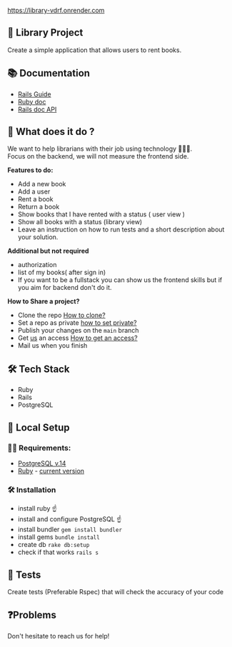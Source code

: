 
https://library-vdrf.onrender.com

## 📖 Library Project

Create a simple application that allows users to rent books.

## 📚 Documentation

- [Rails Guide](https://guides.rubyonrails.org/)
- [Ruby doc](https://ruby-doc.org/)
- [Rails doc API](https://api.rubyonrails.org/)

## 🤨 What does it do ?

We want to help librarians with their job using technology 👩🏻‍💻.\
Focus on the backend, we will not measure the frontend side.

**Features to do:**
- Add a new book
- Add a user
- Rent a book
- Return a book
- Show books that I have rented with a status ( user view )
- Show all books with a status (library view)
- Leave an instruction on how to run tests and a short description about your solution.

**Additional but not required**
- authorization
- list of my books( after sign in)
- If you want to be a fullstack you can show us the frontend skills but if you aim for backend don't do it.

**How to Share a project?**

- Clone the repo [How to clone?](https://docs.github.com/en/repositories/creating-and-managing-repositories/cloning-a-repository)
- Set a repo as private [how to set private?](https://docs.github.com/en/repositories/managing-your-repositorys-settings-and-features/managing-repository-settings/setting-repository-visibility)
- Publish your changes on the `main` branch
- Get [us](https://github.com/MouseGlass) an access [How to get an access?](https://docs.github.com/en/account-and-profile/setting-up-and-managing-your-personal-account-on-github/managing-access-to-your-personal-repositories/inviting-collaborators-to-a-personal-repository)
- Mail us when you finish

## 🛠 Tech Stack

- Ruby
- Rails
- PostgreSQL

## 💾 Local Setup
### 👮🏼‍️ Requirements:
- [PostgreSQL v.14](https://www.postgresql.org/download/)
- [Ruby](https://rvm.io/) -  [current version](.ruby-version)

### 🛠 Installation
- install ruby ☝️
- install and configure PostgreSQL ☝️
- install bundler `gem install bundler`
- install gems `bundle install`
- create db `rake db:setup`
- check if that works `rails s`

## 🚨 Tests

Create tests (Preferable Rspec) that will check the accuracy of your code

## ❓Problems
Don't hesitate to reach us for help!
